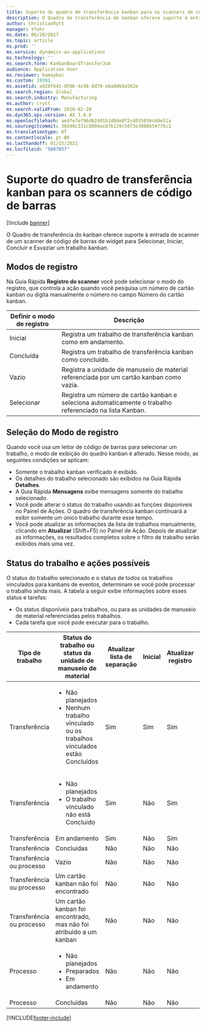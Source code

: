 ```yaml
---
title: Suporte do quadro de transferência kanban para os scanners de código de barras
description: O Quadro de transferência do kanban oferece suporte à entrada de scanner de um scanner de código de barras de widget para Selecionar, Iniciar, Concluir e Esvaziar um trabalho kanban.
author: ChristianRytt
manager: tfehr
ms.date: 06/20/2017
ms.topic: article
ms.prod: ''
ms.service: dynamics-ax-applications
ms.technology: ''
ms.search.form: KanbanBoardTransferJob
audience: Application User
ms.reviewer: kamaybac
ms.custom: 19391
ms.assetid: a426f645-d59b-4c98-8d78-eba8d64a562e
ms.search.region: Global
ms.search.industry: Manufacturing
ms.author: crytt
ms.search.validFrom: 2016-02-28
ms.dyn365.ops.version: AX 7.0.0
ms.openlocfilehash: aedfe7ef96d62401b1d0de0f2cd035036c68e51a
ms.sourcegitcommit: 38d40c331c8894acb7b119c5073e3088b54776c1
ms.translationtype: HT
ms.contentlocale: pt-BR
ms.lasthandoff: 01/15/2021
ms.locfileid: "5007057"
---
```

# <a name="kanban-transfer-board-support-for-barcode-scanners"></a>Suporte do quadro de transferência kanban para os scanners de código de barras

[!include [banner](../includes/banner.md)]

O Quadro de transferência do kanban oferece suporte à entrada de scanner de um scanner de código de barras de widget para Selecionar, Iniciar, Concluir e Esvaziar um trabalho kanban.

<a name="registration-modes"></a>Modos de registro
------------------

Na Guia Rápida **Registro do scanner** você pode selecionar o modo do registro, que controla a ação quando você pesquisa um número de cartão kanban ou digita manualmente o número no campo Número do cartão kanban.

| Definir o modo de registro | Descrição                                                                                     |
|-----------------------|-------------------------------------------------------------------------------------------------|
| Inicial                 | Registra um trabalho de transferência kanban como em andamento.                                                 |
| Concluída              | Registra um trabalho de transferência kanban como concluído.                                                   |
| Vazio                 | Registra a unidade de manuseio de material referenciada por um cartão kanban como vazia.              |
| Selecionar                | Registra um número de cartão kanban e seleciona automaticamente o trabalho referenciado na lista Kanban. |

 
<a name="registration-mode-select"></a>Seleção do Modo de registro
------------------------

Quando você usa um leitor de código de barras para selecionar um trabalho, o modo de exibição do quadro kanban é alterado. Nesse modo, as seguintes condições se aplicam:

-   Somente o trabalho kanban verificado é exibido.
-   Os detalhes do trabalho selecionado são exibidos na Guia Rápida **Detalhes**.
-   A Guia Rápida **Mensagens** exibe mensagens somente do trabalho selecionado.
-   Você pode alterar o status do trabalho usando as funções disponíveis no Painel de Ações. O quadro de transferência kanban continuará a exibir somente um único trabalho durante esse tempo.
-   Você pode atualizar as informações da lista de trabalhos manualmente, clicando em **Atualizar** (Shift+F5) no Painel de Ação. Depois de atualizar as informações, os resultados completos sobre o filtro de trabalho serão exibidos mais uma vez.

## <a name="job-status-and-possible-actions"></a>Status do trabalho e ações possíveis
O status do trabalho selecionado e o status de todos os trabalhos vinculados para kanbans de eventos, determinam se você pode processar o trabalho ainda mais. A tabela a seguir exibe informações sobre esses status e tarefas:
-   Os status disponíveis para trabalhos, ou para as unidades de manuseio de material referenciadas pelos trabalhos.
-   Cada tarefa que você pode executar para o trabalho.

<table>
<colgroup>
<col width="12%" />
<col width="12%" />
<col width="12%" />
<col width="12%" />
<col width="12%" />
<col width="12%" />
<col width="12%" />
<col width="12%" />
</colgroup>
<thead>
<tr class="header">
<th>Tipo de trabalho</th>
<th>Status do trabalho ou status da unidade de manuseio de material</th>
<th>Atualizar lista de separação</th>
<th>Inicial</th>
<th>Atualizar registro</th>
<th>Concluída</th>
<th>Vazio</th>
<th>Criar kanbans de evento</th>
</tr>
</thead>
<tbody>
<tr class="odd">
<td>Transferência</td>
<td><ul>
<li>Não planejados</li>
<li>Nenhum trabalho vinculado ou os trabalhos vinculados estão Concluídos</li>
</ul></td>
<td>Sim</td>
<td>Sim</td>
<td>Sim</td>
<td>Sim</td>
<td>Não</td>
<td>Sim</td>
</tr>
<tr class="even">
<td>Transferência</td>
<td><ul>
<li>Não planejados</li>
<li>O trabalho vinculado não está Concluído</li>
</ul></td>
<td>Sim</td>
<td>Não</td>
<td>Sim</td>
<td>Não</td>
<td>Não</td>
<td>Não</td>
</tr>
<tr class="odd">
<td>Transferência</td>
<td>Em andamento</td>
<td>Sim</td>
<td>Não</td>
<td>Sim</td>
<td>Sim</td>
<td>Não</td>
<td>Não</td>
</tr>
<tr class="even">
<td>Transferência</td>
<td>Concluídas</td>
<td>Não</td>
<td>Não</td>
<td>Não</td>
<td>Não</td>
<td>Sim</td>
<td>Não</td>
</tr>
<tr class="odd">
<td>Transferência ou processo</td>
<td>Vazio</td>
<td>Não</td>
<td>Não</td>
<td>Não</td>
<td>Não</td>
<td>Não</td>
<td>Não</td>
</tr>
<tr class="even">
<td>Transferência ou processo</td>
<td>Um cartão kanban não foi encontrado</td>
<td>Não</td>
<td>Não</td>
<td>Não</td>
<td>Não</td>
<td>Não</td>
<td>Não</td>
</tr>
<tr class="odd">
<td>Transferência ou processo</td>
<td>Um cartão kanban foi encontrado, mas não foi atribuído a um kanban</td>
<td>Não</td>
<td>Não</td>
<td>Não</td>
<td>Não</td>
<td>Não</td>
<td>Não</td>
</tr>
<tr class="even">
<td>Processo</td>
<td><ul>
<li>Não planejados</li>
<li>Preparados</li>
<li>Em andamento</li>
</ul></td>
<td>Não</td>
<td>Não</td>
<td>Não</td>
<td>Não</td>
<td>Não</td>
<td>Não</td>
</tr>
<tr class="odd">
<td>Processo</td>
<td>Concluídas</td>
<td>Não</td>
<td>Não</td>
<td>Não</td>
<td>Não</td>
<td>Não</td>
<td>Não</td>
</tr>
</tbody>
</table>







[!INCLUDE[footer-include](../../includes/footer-banner.md)]
